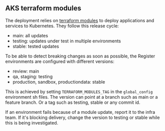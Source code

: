 ## AKS terraform modules

The deployment relies on [terraform modules](https://github.com/DFE-Digital/terraform-modules/) to deploy applications and services to Kubernetes.
They follow this release cycle:
- main: all updates
- testing: updates under test in multiple environments
- stable: tested updates

To be able to detect breaking changes as soon as possible, the Register environments are configured with different versions:
- review: main
- qa, staging: testing
- production, sandbox, productiondata: stable

This is achieved by setting `TERRAFORM_MODULES_TAG` in the `global_config` environment sh files. The version can point at a branch such as
main or a feature branch. Or a tag such as testing, stable or any commit id.

If an environment fails because of a module update, report it to the infra team. If it's blocking delivery, change the version to testing or stable
while this is being investigated.
